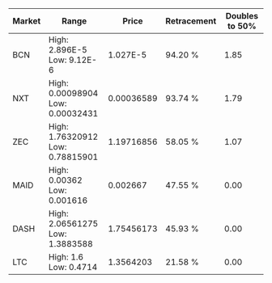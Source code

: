 | Market | Range | Price| Retracement | Doubles to 50% |
| --- | --- | --- | --- | --- |
| BCN | High: 2.896E-5<br />Low: 9.12E-6 | 1.027E-5 | 94.20 % | 1.85 |
| NXT | High: 0.00098904<br />Low: 0.00032431 | 0.00036589 | 93.74 % | 1.79 |
| ZEC | High: 1.76320912<br />Low: 0.78815901 | 1.19716856 | 58.05 % | 1.07 |
| MAID | High: 0.00362<br />Low: 0.001616 | 0.002667 | 47.55 % | 0.00 |
| DASH | High: 2.06561275<br />Low: 1.3883588 | 1.75456173 | 45.93 % | 0.00 |
| LTC | High: 1.6<br />Low: 0.4714 | 1.3564203 | 21.58 % | 0.00 |
